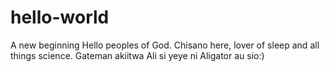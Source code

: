 # hello-world
A new beginning
Hello peoples of God.
Chisano here, lover  of sleep and all things science.
Gateman akiitwa Ali si yeye ni Aligator au sio:)
